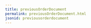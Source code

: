 ```yaml
---
title: previousOrderDocument
permalink: previousOrderDocument.html
jsonid: previousorderdocument
---
```

